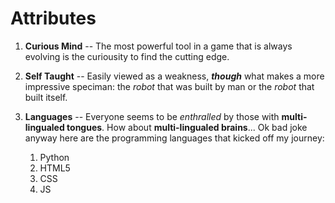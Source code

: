 # Attributes

1. __Curious Mind__
  -- The most powerful tool in a game that is always evolving is the curiousity to find the cutting edge.

2. __Self Taught__
  -- Easily viewed as a weakness, **_though_** what makes a more impressive speciman: the *robot* that was built by man or the       *robot* that built itself.

3. **Languages**
  -- Everyone seems to be _enthralled_ by those with **multi-lingualed tongues**. How about **multi-lingualed brains**...
    Ok bad joke anyway here are the programming languages that kicked off my journey:
    
      1. Python
      2. HTML5
      3. CSS
      4. JS
